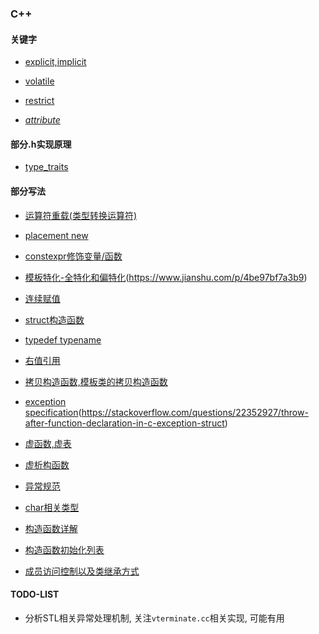 ### C++

#### 关键字

* [explicit,implicit](https://cloud.tencent.com/developer/article/1900901)

* [volatile](https://zhuanlan.zhihu.com/p/62060524)

* [restrict](https://zhuanlan.zhihu.com/p/349726808)

* [_attribute_](https://blog.csdn.net/lisemi/article/details/102816080)

#### 部分.h实现原理

* [type_traits](https://csguide.cn/cpp/modern_cpp/type_traits.html#%E4%BB%80%E4%B9%88%E6%98%AF-type-traits)


#### 部分写法

* [运算符重载(类型转换运算符)](https://www.cnblogs.com/HDK2016/p/11186295.html)

* [placement new](https://zhuanlan.zhihu.com/p/228001107)

* [constexpr修饰变量/函数](https://www.cnblogs.com/ljwgis/p/13095739.html)

* [模板特化-全特化和偏特化](https://zhuanlan.zhihu.com/p/346400616)(https://www.jianshu.com/p/4be97bf7a3b9)

* [连续赋值](https://blog.csdn.net/Mistery_hzj/article/details/83178418)

* [struct构造函数](https://zhuanlan.zhihu.com/p/392077524)

* [typedef typename](https://zhuanlan.zhihu.com/p/106198289)

* [右值引用](https://zhuanlan.zhihu.com/p/335994370)

* [拷贝构造函数,模板类的拷贝构造函数](https://www.cnblogs.com/silentNight/p/5545643.html)

* [exception specification](https://learn.microsoft.com/en-us/cpp/cpp/exception-specifications-throw-cpp?view=msvc-170)(https://stackoverflow.com/questions/22352927/throw-after-function-declaration-in-c-exception-struct)
* [虚函数,虚表](https://learn.microsoft.com/zh-cn/cpp/cpp/virtual-functions?view=msvc-170)

* [虚析构函数](https://zhuanlan.zhihu.com/p/148290103)

* [异常规范](https://learn.microsoft.com/zh-cn/cpp/cpp/exception-specifications-throw-cpp?view=msvc-170)

* [char相关类型](https://learn.microsoft.com/en-us/cpp/cpp/char-wchar-t-char16-t-char32-t?view=msvc-170)

* [构造函数详解](https://learn.microsoft.com/zh-cn/cpp/cpp/constructors-cpp?view=msvc-170)

* [构造函数初始化列表](https://blog.csdn.net/weicao1990/article/details/81536022)

* [成员访问控制以及类继承方式](https://learn.microsoft.com/zh-cn/cpp/cpp/member-access-control-cpp?view=msvc-170#access-control-in-derived-classes)

#### TODO-LIST

* 分析STL相关异常处理机制, 关注`vterminate.cc`相关实现, 可能有用